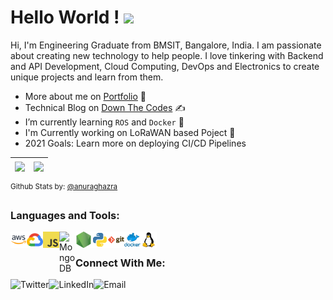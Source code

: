 # Hello World ! <img src="https://github.com/TheDudeThatCode/TheDudeThatCode/blob/master/Assets/Hi.gif" width="29px">

Hi, I'm Engineering Graduate from BMSIT, Bangalore, India. I am passionate about creating new technology to help people. I love tinkering with Backend and API Development, Cloud Computing, DevOps and Electronics to create unique projects and learn from them.

- More about me on [Portfolio][portfolio] 📃
- Technical Blog on [Down The Codes][downthecodes] ✍
- I’m currently learning `ROS` and `Docker` 🐳
- I'm Currently working on LoRaWAN based Poject 📡
- 2021 Goals: Learn more on deploying CI/CD Pipelines

| <img align="center" src="https://github-stats-for-readme.vercel.app/api?username=darkpanda08&show_icons=true&include_all_commits=true&hide_border=true&count_private=true" /> | <img align="center" src="https://github-stats-for-readme.vercel.app/api/top-langs/?username=darkpanda08&hide=css,scss,handlebars&langs_count=7&hide_border=true&layout=compact" />|
| ------------- | ------------- |

<sup>Github Stats by: [@anuraghazra][github-stats]</sup>

<!-- Websites -->
[portfolio]: https://vineetranjan.dev
[twitter]: https://www.twitter.com/vineetranjan08
[downthecodes]: https://downthe.codes
[linkedin]: https://www.linkedin.com/in/vineetranjan08
[github]: https://www.github.com/darkpanda08
[instagram]: https://www.instagram.com/vineetr1999
[gmail]: mailto:vineetranjan65@gmail.com
[github-stats]: https://github.com/anuraghazra/github-readme-stats


### Languages and Tools:

[<img align="left" alt="Amazon Web Services" width="26px" src="https://raw.githubusercontent.com/github/explore/master/topics/aws/aws.png" />](https://aws.amazon.com)
[<img align="left" alt="Google Cloud Platform" width="26px" src="https://raw.githubusercontent.com/github/explore/master/topics/google-cloud/google-cloud.png" />](https://cloud.google.com)
[<img align="left" alt="JavaScript" width="26px" src="https://raw.githubusercontent.com/github/explore/master/topics/javascript/javascript.png" />](https://www.google.com/search?&q=JavaScript)
[<img align="left" alt="MongoDB" width="26px" src="https://cdn.icon-icons.com/icons2/2415/PNG/512/mongodb_plain_wordmark_logo_icon_146423.png" />](https://www.mongodb.com)
[<img align="left" alt="Node.js" width="26px" src="https://raw.githubusercontent.com/github/explore/main/topics/nodejs/nodejs.png" />](https://nodejs.org/en/)
[<img align="left" alt="Python" width="26px" src="https://raw.githubusercontent.com/PKief/vscode-material-icon-theme/master/icons/python.svg" />](https://www.python.org)
[<img align="left" alt="Git" width="26px" src="https://raw.githubusercontent.com/github/explore/main/topics/git/git.png" />](https://git-scm.com/)
[<img align="left" alt="Docker" width="26px" src="https://raw.githubusercontent.com/github/explore/main/topics/docker/docker.png" />](https://www.docker.com/)
[<img align="left" alt="Linux" width="26px" src="https://raw.githubusercontent.com/github/explore/main/topics/linux/linux.png" />](https://www.google.com/search?&q=Linux)

<br />

### Connect With Me:

[<img align="left" alt="Twitter" src="https://img.shields.io/badge/-Twitter-00acee?style=flat-square&logo=Twitter&logoColor=white" />][twitter]
[<img align="left" alt="LinkedIn" src="https://img.shields.io/badge/-LinkedIn-0e76a8?style=flat-square&logo=Linkedin&logoColor=white" />][linkedin]
[<img align="left" alt="Email" src="https://img.shields.io/badge/-Gmail-EA4335?style=flat-square&logo=Gmail&logoColor=white" />][gmail]

<br />

